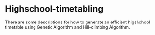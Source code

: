 # Highschool-timetabling
There are some descriptions for how to generate an efficient higshchool timetable using Genetic Algorithm and Hill-climbing Algorithm.
